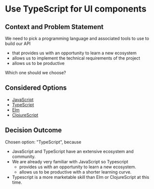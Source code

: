 # Use TypeScript for UI components

## Context and Problem Statement

We need to pick a programming language and associated tools to use to build our API
* that provides us with an opportunity to learn a new ecosystem
* allows us to implement the technical requirements of the project
* allows us to be productive

Which one should we choose?

## Considered Options

* [JavaScript](https://developer.mozilla.org/en-US/docs/Learn/Tools_and_testing/Client-side_JavaScript_frameworks)
* [TypeScript](https://www.typescriptlang.org/)
* [Elm](https://elm-lang.org/)
* [ClojureScript](https://clojurescript.org/)

## Decision Outcome

Chosen option: "TypeScript", because 
* JavaScript and TypeScript have an extensive ecosystem and community.
* We are already very familiar with JavaScript so Typescript
  * provides us with an opportunity to learn a new ecosystem.
  * allows us to be productive with a shorter learning curve.
* Typescript is a more marketable skill than Elm or ClojureScript at this time.
